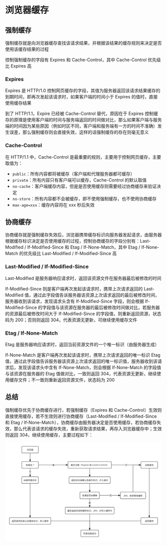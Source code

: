 # 浏览器缓存

## 强制缓存

强制缓存就是向浏览器缓存查找该请求结果，并根据该结果的缓存规则来决定是否使用该缓存结果的过程

控制强制缓存的字段有 Expires 和 Cache-Control，其中 Cache-Control 优先级比 Expires 高

### Expires

Expires 是 HTTP/1.0 控制网页缓存的字段，其值为服务器返回该请求结果缓存的到期时间，即再次发起该请求时，如果客户端的时间小于 Expires 的值时，直接使用缓存结果

到了 HTTP/1.1，Expire 已经被 Cache-Control 替代，原因在于 Expires 控制缓存的原理是使用客户端的时间与服务端返回的时间做对比，那么如果客户端与服务端的时间因为某些原因（例如时区不同，客户端和服务端有一方的时间不准确）发生误差，那么强制缓存则会直接失效，这样的话强制缓存的存在则毫无意义

### Cache-Control

在 HTTP/1.1 中，Cache-Control 是最重要的规则，主要用于控制网页缓存，主要取值为：

- `public`：所有内容都将被缓存（客户端和代理服务器都可缓存）
- `private`：所有内容只有客户端可以缓存，Cache-Control 的默认取值
- `no-cache`：客户端缓存内容，但是是否使用缓存则需要经过协商缓存来验证决定
- `no-store`：所有内容都不会被缓存，即不使用强制缓存，也不使用协商缓存
- `max-age=xxx`：缓存内容将在 xxx 秒后失效

## 协商缓存

协商缓存就是强制缓存失效后，浏览器携带缓存标识向服务器发起请求，由服务器根据缓存标识决定是否使用缓存的过程，控制协商缓存的字段分别有：Last-Modified / If-Modified-Since 和 Etag / If-None-Match，其中 Etag / If-None-Match 的优先级比 Last-Modified / If-Modified-Since 高

### Last-Modified / If-Modified-Since

Last-Modified 是服务器响应请求时，返回该资源文件在服务器最后被修改的时间

If-Modified-Since 则是客户端再次发起该请求时，携带上次请求返回的 Last-Modified 值，通过此字段值告诉服务器该资源上次请求返回的最后被修改时间，服务器收到该请求，发现请求头含有 If-Modified-Since 字段，则会根据 If-Modified-Since 的字段值与该资源在服务器的最后被修改时间做对比，若服务器的资源最后被修改时间大于 If-Modified-Since 的字段值，则重新返回资源，状态码为 200；否则则返回 304，代表资源无更新，可继续使用缓存文件

### Etag / If-None-Match

Etag 是服务器响应请求时，返回当前资源文件的一个唯一标识（由服务器生成）

If-None-Match 是客户端再次发起该请求时，携带上次请求返回的唯一标识 Etag 值，通过此字段值告诉服务器该资源上次请求返回的唯一标识值，服务器收到该请求后，发现该请求头中含有 If-None-Match，则会根据 If-None-Match 的字段值与该资源在服务器的 Etag 值做对比，一致则返回 304，代表资源无更新，继续使用缓存文件；不一致则重新返回资源文件，状态码为 200

## 总结

强制缓存优先于协商缓存进行，若强制缓存（Expires 和 Cache-Control）生效则直接使用缓存，若不生效则进行协商缓存（Last-Modified / If-Modified-Since 和 Etag / If-None-Match），协商缓存由服务器决定是否使用缓存，若协商缓存失效，那么代表该请求的缓存失效，重新获取请求结果，再存入浏览器缓存中；生效则返回 304，继续使用缓存，主要过程如下：

![](./images/cache.svg)
